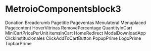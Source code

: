 # MetroioComponentsblock3

Donation
Breadcrumb
Pagetitle
Pageventas
Menulateral
Menuplaced
Pagecontent
HoverVitrinas
RemovePercentage
QuantityInCart
MiniCartPricePerUnit
itemsInCart
HomeRedirect
ModalDownloadApp
ClickInstitucionales
ClickAddToCartButton
PopupPrime
LogoPrime
TopbarPrime